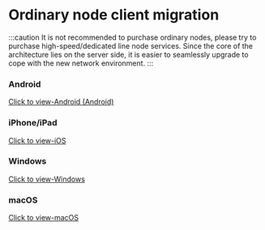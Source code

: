 # Ordinary node client migration

:::caution
It is not recommended to purchase ordinary nodes, please try to purchase high-speed/dedicated line node services.
Since the core of the architecture lies on the server side, it is easier to seamlessly upgrade to cope with the new network environment.
:::



### Android

[Click to view-Android (Android)](../v2-quan-ping-tai-shi-yong-jiao-cheng/android-an-zhuo.md)

### iPhone/iPad

[Click to view-iOS](../v2-quan-ping-tai-shi-yong-jiao-cheng/ios-iphone.md)

### Windows

[Click to view-Windows](../v2-quan-ping-tai-shi-yong-jiao-cheng/windows.md)

### macOS

[Click to view-macOS](../v2-quan-ping-tai-shi-yong-jiao-cheng/macos.md)
